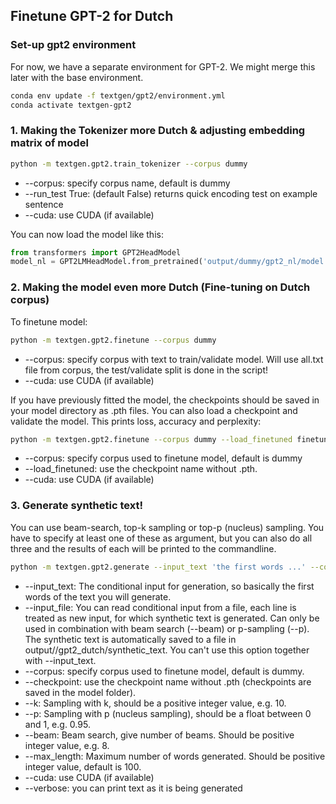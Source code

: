 ## Finetune GPT-2 for Dutch

### Set-up gpt2 environment

For now, we have a separate environment for GPT-2. We might merge this later with the base environment.

```sh
conda env update -f textgen/gpt2/environment.yml
conda activate textgen-gpt2
```

### 1. Making the Tokenizer more Dutch & adjusting embedding matrix of model

```bash
python -m textgen.gpt2.train_tokenizer --corpus dummy
```
* --corpus: specify corpus name, default is dummy
* --run_test True: (default False) returns quick encoding test on example sentence
* --cuda: use CUDA (if available)

You can now load the model like this:

```python
from transformers import GPT2HeadModel
model_nl = GPT2LMHeadModel.from_pretrained('output/dummy/gpt2_nl/model')
```

### 2. Making the model even more Dutch (Fine-tuning on Dutch corpus)

To finetune model:

```bash
python -m textgen.gpt2.finetune --corpus dummy
```
* --corpus: specify corpus with text to train/validate model. Will use all.txt file from corpus, the test/validate split is done in the script!
* --cuda: use CUDA (if available)

If you have previously fitted the model, the checkpoints should be saved in your model directory as .pth files. You can also load a checkpoint and validate the model. This prints loss, accuracy and perplexity:

```bash
python -m textgen.gpt2.finetune --corpus dummy --load_finetuned finetuned
```
* --corpus: specify corpus used to finetune model, default is dummy
* --load_finetuned: use the checkpoint name without .pth.
* --cuda: use CUDA (if available)

### 3. Generate synthetic text!

You can use beam-search, top-k sampling or top-p (nucleus) sampling. You have to specify at least one of these as argument, but you can also do all three and the results of each will be printed to the commandline.

```bash
python -m textgen.gpt2.generate --input_text 'the first words ...' --corpus dummy --checkpoint \<CHECKPOINT-NAME\> --beam 8 --max_length 100
```
* --input_text: The conditional input for generation, so basically the first words of the text you will generate.
* --input_file: You can read conditional input from a file, each line is treated as new input, for which synthetic text is generated. Can only be used in combination with beam search (--beam) or p-sampling (--p). The synthetic text is automatically saved to a file in output/<corpus>/gpt2_dutch/synthetic_text. You can't use this option together with --input_text.
* --corpus: specify corpus used to finetune model, default is dummy.
* --checkpoint: use the checkpoint name without .pth (checkpoints are saved in the model folder).
* --k: Sampling with k, should be a positive integer value, e.g. 10.
* --p: Sampling with p (nucleus sampling), should be a float between 0 and 1, e.g. 0.95.
* --beam: Beam search, give number of beams. Should be positive integer value, e.g. 8.
* --max_length: Maximum number of words generated. Should be positive integer value, default is 100.
* --cuda: use CUDA (if available)
* --verbose: you can print text as it is being generated
